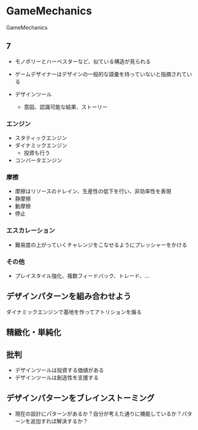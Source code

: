 GameMechanics
=============

GameMechanics

## 7

* モノポリーとハーベスターなど、似ている構造が見られる
* ゲームデザイナーはデザインの一般的な語彙を持っていないと指摘されている

* デザインツール
	* 意図、認識可能な結果、ストーリー

### エンジン

* スタティックエンジン
* ダイナミックエンジン
	* 投資も行う
* コンバータエンジン

### 摩擦

* 摩擦はリソースのドレイン、生産性の低下を行い、非効率性を表現
* 静摩擦
* 動摩擦
* 停止

### エスカレーション

* 難易度の上がっていくチャレンジをこなせるようにプレッシャーをかける

### その他

* プレイスタイル強化、複数フィードバック、トレード、...

## デザインパターンを組み合わせよう

ダイナミックエンジンで基地を作ってアトリションを煽る

## 精緻化・単純化

## 批判

* デザインツールは投資する価値がある
* デザインツールは創造性を支援する

## デザインパターンをブレインストーミング

* 現在の設計にパターンがあるか？自分が考えた通りに機能しているか？パターンを追加すれば解決するか？
